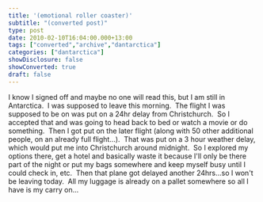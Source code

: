 ```yaml
---
title: '(emotional roller coaster)'
subtitle: "(converted post)"
type: post
date: 2010-02-10T16:04:00.000+13:00
tags: ["converted","archive","dantarctica"]
categories: ["dantarctica"]
showDisclosure: false
showConverted: true
draft: false
---
```


I know I signed off and maybe no one will read this, but I am still in Antarctica.  I was supposed to leave this morning.  The flight I was supposed to be on was put on a 24hr delay from Christchurch.  So I accepted that and was going to head back to bed or watch a movie or do something.  Then I got put on the later flight (along with 50 other additional people, on an already full flight...).  That was put on a 3 hour weather delay, which would put me into Christchurch around midnight.  So I explored my options there, get a hotel and basically waste it because I'll only be there part of the night or put my bags somewhere and keep myself busy until I could check in, etc.  Then that plane got delayed another 24hrs...so I won't be leaving today.  All my luggage is already on a pallet somewhere so all I have is my carry on...